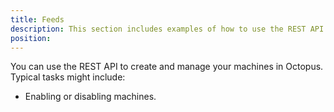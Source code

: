 ```yaml
---
title: Feeds
description: This section includes examples of how to use the REST API to create and manage feeds in Octopus.
position: 
---
```


You can use the REST API to create and manage your machines in Octopus. Typical tasks might include:

- Enabling or disabling machines.
